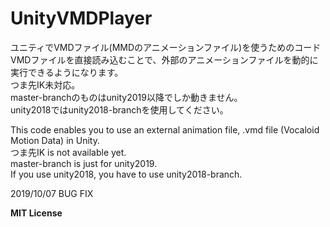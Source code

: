 # UnityVMDPlayer
ユニティでVMDファイル(MMDのアニメーションファイル)を使うためのコード 
VMDファイルを直接読み込むことで、外部のアニメーションファイルを動的に実行できるようになります。  
つま先IK未対応。  
master-branchのものはunity2019以降でしか動きません。  
unity2018ではunity2018-branchを使用してください。  
    
This code enables you to use an external animation file, .vmd file (Vocaloid Motion Data) in Unity.  
つま先IK is not available yet.  
master-branch is just for unity2019.  
If you use unity2018, you have to use unity2018-branch.  
  
  
2019/10/07 BUG FIX
    
**MIT License**
